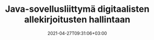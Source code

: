 ---
############################# Static ############################
layout: "product"
date: 2021-04-27T09:31:06+03:00
draft: false

product: "Signature"
product_tag: "signature"
platform: "Java"
platform_tag: "java"

############################# Head ############################
head_title: "Java Digital Signature API, lisää eAllekirjoitus PDF Word Excel -kuvaan"
head_description: "Java digitaalisen allekirjoituksen API. Sähköinen allekirjoituskirjasto PDF-, Microsoft Word-, Excel-laskentataulukoiden, PowerPoint-esitysten ja kuvadokumenttimuotojen digitaaliseen allekirjoittamiseen."

############################# Header ############################
title: "Java-sovellusliittymä digitaalisten allekirjoitusten hallintaan"
description: "Hallitse kuvien sähköistä allekirjoitusta, QR-koodia, viivakoodia, metatietoja, teksti- ja leimatyyppejä Java-sovelluksissa kuvien ja digitaalisten asiakirjatiedostomuotojen allekirjoittamista varten."
button:
    enable: true

############################# SubMenu ############################
submenu:
    enable: true
    
    left:
        img_alt: "GroupDocs.Signature for Java"
        image: "https://www.groupdocs.cloud/templates/groupdocs/images/product-logos/groupdocs-signature-java.png"
        product: "GroupDocs.Signature"
        platform: "Java"

    middle:
        button:
            # button loop
            - link: "#overview"
              text: "Yleiskatsaus"

            # button loop
            - link: "#features"
              text: "ominaisuudet"

            # button loop
            - link: "#support"
              text: "Tuki"

            # button loop
            - link: "https://products.groupdocs.app/signature"
              text: "Live-demo"

            # button loop
            - link: "https://purchase.groupdocs.com/pricing/signature/java"
              text: "Hinnoittelu"

    right:
        link_download: "https://downloads.groupdocs.com/signature"
        link_learn: "https://docs.groupdocs.com/signature/java/"
        link_buy: "https://purchase.groupdocs.com"

############################# Overview ############################
overview:
    enable: true
    content: |
      GroupDocs.Signature for Java API auttaa sinua kehittämään Java-sovelluksia, joissa on sähköinen allekirjoitustoiminto tuettujen muotojen digitaalisten asiakirjojen allekirjoittamiseen ilman ulkoisten ohjelmistojen asentamista. Se tukee erityyppisten sähköisten allekirjoitusten, kuten kuvan, viivakoodin, QR-koodin, leiman, tekstin, optisten ja metatietojen, käsittelyä ja hallintaa. Kaikki sähköiset yritysasiakirjasi, kuten Microsoft Office Word, PowerPoint-esitykset, Excel-laskentataulukot, kuvat ja PDF-tiedostot, voidaan allekirjoittaa digitaalisesti mukauttamalla allekirjoitusominaisuuksia esim. varjo, mitat, kohdistus ja paljon muuta tarpeidesi mukaan. Digitaalinen allekirjoituskirjasto on yksinkertainen ja kevyt, ja se koostuu yhdestä DLL-tiedostosta, joka voidaan integroida helposti uuteen tai olemassa olevaan Java-sovellukseen.  

      GroupDocs.Signature for Java API:n kautta voit ladata kaikki rekisteröidyt varmenteet järjestelmästä tai paikantaa olemassa olevat allekirjoitukset yksinkertaisen ja tarkennetun haun avulla. Mahdollisuudet työskennellä salasanalla suojattujen asiakirjojen kanssa, määrittämällä yleiset allekirjoitusominaisuudet (tekstin koko, peittävyys, kierto, vahvistus, fontin ominaisuudet, värivaihtoehdot, sivunumero, leveys, yläreuna, vasen jne.) ja tuki erilaisten eAllekirjoitustyyppien käyttöönotolle tekevät siitä luotettavan Sähköisten allekirjoitusten hallintaratkaisu digitaalisille asiakirjoille.  

      GroupDocs.Signature for Java on yhteensopiva kaikkien Java-versioiden kanssa ja tukee suosittuja käyttöjärjestelmiä (Windows, Linux, MacOS), jotka pystyvät ajamaan Java-ajonaikaa
    tabs:
      enable: true
      
      ## TAB ONE ##
      tab_one:
        description: |
          Tämä on yleiskatsaus GroupDocs.Signature faetures for Java:
      
        right:
          enable: true
          icon: "fab fa-html5"
          title: "Allekirjoitustyypit"
          content: |
            * Teksti allekirjoitus
            * Kuvan allekirjoitus
            * Digitaaliset allekirjoitukset
            * QR-koodin allekirjoitus
            * Viivakoodin allekirjoitus
            * Leima Allekirjoitus
            * Lomakekentän allekirjoitus
      
      ## TAB TWO ##
      tab_two:
        description: |
          Java sähköisen allekirjoituksen sovellusliittymä tukee [asiakirjatiedostomuotoja](https://docs.groupdocs.com/signature/java/supported-document-formats/), kuten alla on lueteltu.

        left:
          enable: true
          table:
            # table loop
            - title: "Microsoft Office"
              content: |
                * **Word:** DOC, DOCX, DOCM, DOT, DOTX, DOTM, RTF, TXT
                * **Excel:** XLS, XLSX, XLSM, XLSB, XLTM, XLT, XLTM, XLTX, XLAM, SXC, SpreadsheetML
                * **PowerPoint:** PPT, PPTX, PPS, PPSX, PPSM, POT, POTM, POTX, PPTM

        right:
          enable: true
          table:
            # table loop
            - title: "Images & Other Formats"
              content: |
                * **Kuvat**: JPG, BMP, PNG, TIFF, GIF, DCM, WEBP
                * **OpenDocument**: ODT, OTT, OTS, ODS, ODP, OTP, ODG
                * **Jpeg2000**: JP2, JPF, JPX, J2K, J2C, JPM
                * **Metatiedostot**: EMF, WMF, CMX
                * **Kannettava**: PDF
                * **Skaalautuva vektorigrafiikka**: CDR, SVG
                * **Adobe Photoshop**: PSD
                * **muut**: DJVU

      ## TAB THREE ##
      tab_three:
        description: |
          GroupDocs.Signature for Java tukee seuraavia käyttöjärjestelmiä, kehyksiä ja paketinhallintaohjelmia:
        
        left:
          enable: true
          table:
            # table loop
            - icon: "fab fa-windows"
              title: "Käyttöjärjestelmät"
              content: |
                * Microsoft Windows Desktop
                * Microsoft Windows Server
                * Linux
                * MacOS

            # table loop
            - icon: "fas fa-code"
              title: "Tuetut puitteet"
              content: |
                * Java 7 (1.7) and above

        right:
          enable: true
          table:
            # table loop
            - icon: "fas fa-cogs"
              title: "Kehitysympäristöt"
              content: |
                * NetBeans
                * IntelliJ IDEA
                * Eclipse
            # table loop
            - icon: "fas fa-tools"
              title: "Rakenna automaatiotyökalu"
              content: |
                * Maven

############################# Features ############################
features:
    enable: true
    title: "GroupDocs.Signature Java-ominaisuuksille"

    feature:
      # feature loop
      - icon: "fas fa-copy"
        content: "Luo, lue, muokkaa, piilota ja poista sähköisiä allekirjoituksia tuetuista asiakirjamuodoista"

      # feature loop
      - icon: "fas fa-eye"
        content: "Pääsy allekirjoitettuun asiakirjaan virrasta, suhteellisesta polusta tai absoluuttisesta polusta"

      # feature loop
      - icon: "fas fa-bolt"
        content: "Käytä tekstiallekirjoitusta asiakirjoihin, laskentataulukoihin, esityksiin, kuviin ja PDF-tiedostoihin"
      
      # feature loop
      - icon: "fas fa-file-powerpoint"
        content: "Lisää tekstiallekirjoitus huomautukseksi, tarraksi, kuvaksi PDF-tiedostoihin ja määritä myös tyyli ja väri"

      # feature loop
      - icon: "fas fa-code"
        content: "Allekirjoita PDF-dokumentti, kuvatiedosto ja hanki tuloste eri tiedostomuodoissa"

      # feature loop
      - icon: "fas fa-cloud"
        content: "Allekirjoita digitaalisesti kuvat tekstiallekirjoituksella vesileimana ja lisää läpinäkyvyyttä, kiertoa sähköiseen allekirjoitukseen"

      # feature loop
      - icon: "fas fa-remove-format"
        content: "Hae sertifikaatteja ja allekirjoita Microsoft Word-, Excel- ja PDF-asiakirjoja digitaalisilla varmenteilla"

      # feature loop
      - icon: "fas fa-comment-slash"
        content: "Merkitse tekstinkäsittely-asiakirjamuodot alkuperäistekstin vesileimoilla"

      # feature loop
      - icon: "fas fa-location-arrow"
        content: "Käytä QR-koodia, viivakoodia allekirjoittaaksesi Word-, dioja, soluja, PDF- ja kuvatiedostoja"

      # feature loop
      - icon: "fas fa-border-all"
        content: "Määritä ja käytä leima-allekirjoituksia suojatuissa tuetuissa tiedostomuodoissa"

      # feature loop
      - icon: "fas fa-wrench"
        content: "Määritä ja määritä kuvaallekirjoituksia asiakirjoille, laskentataulukoille, esityksille, kuville ja PDF-tiedostoille"

      # feature loop
      - icon: "fas fa-columns"
        content: "Määritä allekirjoitusominaisuudet, kuten ulkoasu, marginaalit, kohdistus jne."

      # feature loop
      - icon: "fas fa-file-word"
        content: "Käytä digitaalista allekirjoitusta salasanalla suojatussa asiakirjassa"

      # feature loop
      - icon: "fas fa-envelope"
        content: "Suorita PDF-dokumenttien tekstin tarkistus allekirjoitusten käsittelijällä"

      # feature loop
      - icon: "fas fa-print"
        content: "Word-, solu- ja PDF-asiakirjojen digitaalinen todentaminen .CER- ja .PFX-sertifikaattisäiliöillä"

      # feature loop
      - icon: "fas fa-file-archive"
        content: "Määritä eri mittayksikkötyypit (esim. millimetrit, pikselit jne.) PDF-tekstiallekirjoituksille"

      # feature loop
      - icon: "fas fa-lock"
        content: "Hanki asiakirjan tiedot tiedoston tai URL-osoitteen kautta - Lisää lomakekentän allekirjoituksia PDF-dokumentteihin"

      # feature loop
      - icon: "fas fa-file-code"
        content: "Lisää mukautettu tietoobjekti, upotettu VCard, sähköposti, EPC, MeCard tai tapahtumaobjekti QR-koodiin"
      
      # feature loop
      - icon: "fas fa-fill-drip"
        content: "Käytä eri siveltimen tyylejä allekirjoituksiin, esim. liukuväri-, säteittäis-, kiinteä- ja pintakuviosivellin"

      # feature loop
      - icon: "fas fa-file-excel"
        content: "Allekirjoita asiakirja, joka sijaitsee FTP:ssä tai Azure Cloud Storagessa"

      # feature loop
      - icon: "fas fa-heading"
        content: "Aseta tekstin tasaus muodoissa asiakirjoille, dioille, kuville ja PDF-tiedostoille"

      # feature loop
      - icon: "fas fa-project-diagram"
        content: "Etsi, vahvista ja allekirjoita digitaalisesti PowerPoint-esitysasiakirjoja"

      # feature loop
      - icon: "fas fa-cube"
        content: "Aseta allekirjoitus käyttämällä pikseleitä soluasiakirjoihin ja tekstin sijoittelu leimaallekirjoituksia varten"

      # feature loop
      - icon: "fab fa-uncharted"
        content: "Toteuta suorakaideleimaallekirjoitus pyöristetyillä kulmilla"

       # feature loop
      - icon: "fab fa-uncharted"
        content: "Laajenna viivakoodi- ja QR-koodiallekirjoituksia kuvatietosisällöllä"

       # feature loop
      - icon: "fab fa-uncharted"
        content: "Lisää salattuja metatietojen allekirjoituksia samalla kun työskentelet allekirjoitus- ja hakuvaihtoehtojen kanssa"

       # feature loop
      - icon: "fab fa-uncharted"
        content: "Upota mukautettuja objekteja Wordin, Excelin ja esitysten metatieto-allekirjoituksiin"

    more_feature:
      # more_feature_loop
      - title: "Määritä ja käytä sähköisiä allekirjoituksia helposti"
        content: |
          GroupDocs.Signature for Java API mahdollistaa sähköisten allekirjoitusten määrittämisen ja lisäämisen tuettuihin asiakirjamuotoihin. Seuraavassa on koodiesimerkki, joka osoittaa, kuinka helppoa on lisätä tekstiallekirjoitus PDF-tiedostoon:

          ```java
          Signature signature = new Signature("sample.pdf");

          TextSignOptions options = new TextSignOptions("John Smith");
          // aseta allekirjoituspaikka
          options.setLeft(100);
          options.setTop(100);
          
          // aseta allekirjoitussuorakulmio
          options.setWidth(100);
          options.setHeight(30);

          // aseta tekstin väri ja fontti
          options.setForeColor(Color.RED);
          SignatureFont signatureFont = new SignatureFont();
          signatureFont.setSize(12);
          signatureFont.setFamilyName("Comic Sans MS");
          options.setFont(signatureFont);
          options.setSignatureImplementation(TextSignatureImplementation.Sticker)

          // allekirjoittaa asiakirja tiedostoon
          signature.sign("sample_signed.pdf", options);
          ```

      # more_feature_loop
      - title: "Tuetut viivakoodien koodaustyypit sähköiselle allekirjoitukselle"
        content: |
          GroupDocs.Signature for Java API:n avulla voit käyttää viivakoodi- ja QR-koodiallekirjoituksia tuetuissa tiedostomuodoissa. GroupDocs.Signature for Java tukee valtavaa valikoimaa viivakoodien koodaustyyppejä, jotka täyttävät useimmat vaatimukset. Tuetut viivakoodin koodaustyypit ovat: Code 11, Code 128, Code 16K/32, Databar codes, GS1 Codeblock, ISBN, ISMN, ISSN, ITF16, Pdf147, EAN8, EAN13, EAN14, UPCA, UPCE, ITF14, Code39 Standard, Code39 Code39 laajennettu.

          Samoin GroupDocs.Signature for Java API antaa sinun käyttää QR-koodityyppejä, kuten QR, Aztec ja Data Matrix. Tuetut QR-koodin koodaustyypit ovat Aztec, DataMatrix, GS1 DataMatrix ja GS1 QR.

      # more_feature_loop
      - title: "Hae allekirjoituksia ja sertifikaatteja"
        content: |
          GroupDocs.Signature for Java API:n avulla voit etsiä QR-koodi- ja viivakoodiallekirjoituksia mistä tahansa dokumentista, esityksestä, laskentataulukosta, kuvasta sekä PDF-tiedostosta ja hakea hakutuloksen. Voit myös etsiä mukautettuja tietoobjekteja QR-koodiallekirjoituksella allekirjoitetuista asiakirjoista sekä etsiä standardista VCard- ja sähköpostiobjektia QR-koodilla allekirjoitetuista asiakirjoista. Tuetaan myös QR-koodiallekirjoitusten salatun tekstin tarkistamista sekä metadata-allekirjoituksen etsimistä PDF-dokumenteista. Käytä lisähakuehtoja Words & Cells -dokumenttien digitaalisille allekirjoituksille.  

          Hakuvaihtoehto on saatavana myös Word-dokumenttien, diojen ja laskentataulukoiden metatietoallekirjoitukselle, kun taas lomakekenttähaku on käytettävissä PDF-dokumenteille.

      # more_feature_loop
      - title: "Määritä sähköisen allekirjoituksen ominaisuudet"
        content: |
          Parantaakseen loppukäyttäjien käyttökokemusta GroupDocs.Signature for Java API tarjoaa monia ominaisuuksia, jotka voidaan määrittää melko helposti. Voit määrittää fontti- ja väriasetukset (taustaväri, etualan väri, lihavoitu, kursivoitu, alleviivaus, kirjasinperhe, kirjasinkoko jne.), tausta- ja reunusasetukset (taustaväri, taustan läpinäkyvyys, reunuksen väri, reunaviivatyyli, reunuksen paino, Reunuksen läpinäkyvyys jne.), Allekirjoitusmarginaalit (vasen, Ylä, Leveys, Korkeus, Padding jne.) ja Määritä kuvan allekirjoitusalue ja allekirjoituksen kohdistus (vaakasuuntainen kohdistus, pystysuuntainen kohdistus jne.).

############################# Support ############################
support:
    enable: true

############################# Solutions ############################
solutions:
    enable: true
    title: "GroupDocs.Signature tarjoaa asiakirjojen katselusovellusliittymiä muihin suosittuihin kehitysympäristöihin"

    solution:
        # solution loop
        - img_alt: "GroupDocs.Signature for .NET"
          image: "https://www.groupdocs.cloud/templates/groupdocs/images/product-logos/groupdocs-signature-net.png"
          product: "GroupDocs.Signature"
          platform: ".NET"
          link: "/signature/net/"

############################# Back to top ###############################
back_to_top:
  enable: true
---